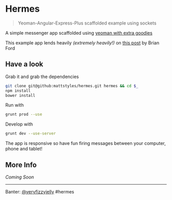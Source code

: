 # Hermes

> Yeoman-Angular-Express-Plus scaffolded example using sockets


A simple messenger app scaffolded using [yeoman with extra goodies](https://github.com/mattstyles/yeoman-angular-express-plus)

This example app lends heavily _(extremely heavily!)_ on [this post](http://briantford.com/blog/angular-socket-io.html) by Brian Ford


## Have a look

Grab it and grab the dependencies

```bash
git clone git@github:mattstyles/hermes.git hermes && cd $_
npm install
bower install
```

Run with

```bash
grunt prod --use
```

Develop with

```bash
grunt dev --use-server
```

The app is responsive so have fun firing messages between your computer, phone and tablet!


## More Info

_Coming Soon_


---

Banter: [@veryfizzyjelly](https://twitter.com/veryfizzyjelly) #hermes
